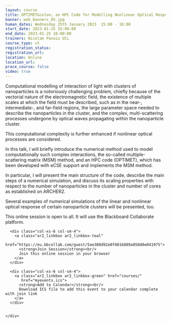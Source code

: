 ```yaml
---
layout: course
title: OPTIMET&colon; an HPC Code for Modelling Nonlinear Optical Response of Arbitrary Clusters of Nanoparticles on ARCHER2
banner: web_banners_05.jpg
human_dates: Wednesday 25th January 2023  15:00 - 16:00 
start_date: 2023-01-25 15:00:00
end_date: 2023-01-25 16:00:00
trainers: Nicolae Panoiu UCL
course_type: vt
registration_status:
registration_url:
location: Online
location_url:
prace_course: false
video: true
---
```


Computational modelling of interaction of light with clusters of nanoparticles is a notoriously challenging problem, chiefly because of the vectorial nature of the electromagnetic field, the existence of multiple scales at which the field must be described, such as in the near-, intermediate-, and far-field regions, the large parameter space needed to describe the nanoparticles in the cluster, and the complex, multi-scattering processes undergone by optical waves propagating within the nanoparticle cluster. 

This computational complexity is further enhanced if nonlinear optical processes are considered. 

In this talk, I will briefly introduce the numerical method used to model computationally such complex interactions, the so-called multiple-scattering matrix (MSM) method, and an HPC code (OPTIMET), which has been developed with eCSE support and implements the MSM method. 

In particular, I will present the main structure of the code, describe the main steps of a numerical simulation, and discuss its scaling properties with respect to the number of nanoparticles in the cluster and number of cores as established on ARCHER2. 

Several examples of numerical simulations of the linear and nonlinear optical response of certain nanoparticle clusters will be presented, too. 


This online session is open to all. It will use the Blackboard Collaborate platform.




<section id="service">

  <div class="row ">	

      <div class="col-xs-6 col-sm-4">
        <a class="ar2_linkbox ar2_linkbox-teal" 
          href="https://eu.bbcollab.com/guest/5ae380d92e0f4016889a050d0e041975">
          <strong>Join Session</strong><br/>
          Join this online session in your browser
        </a>
      </div>

      <div class="col-xs-6 col-sm-4">
        <a class="ar2_linkbox ar2_linkbox-green" href="courses/"
           href="myevents.ics">
          <strong>Add to Calendar</strong><br/>
          Download ICS file to add this event to your calendar complete with join link
        </a>
      </div>

											
    </div>




<!--
<h2><a name="video">Video</a></h2>

<div>

<iframe title="Video"  width="560" height="315" src="https://www.youtube.com/embed/XXXXXXXXXXX" frameborder="0" allow="accelerometer; autoplay; encrypted-media; gyroscope; picture-in-picture" allowfullscreen></iframe>

</div>

-->

<!--

<section id="service">

    <div class="row ">	



      <div class="col-xs-6 col-sm-4">
        <a class="ar2_linkbox ar2_linkbox-teal" href="  ">
          <strong>Transcript</strong><br/>
          Download a transcript of the video audio
        </a>
      </div>



      <div class="col-xs-6 col-sm-4">
        <a class="ar2_linkbox ar2_linkbox-green" href="courses/"
           href="ARCHER2_Training_VT.pdf">
          <strong>Slides</strong><br/>
          Download pdf of the presentation.
        </a>
      </div>
										
    </div>

</section>
-->
